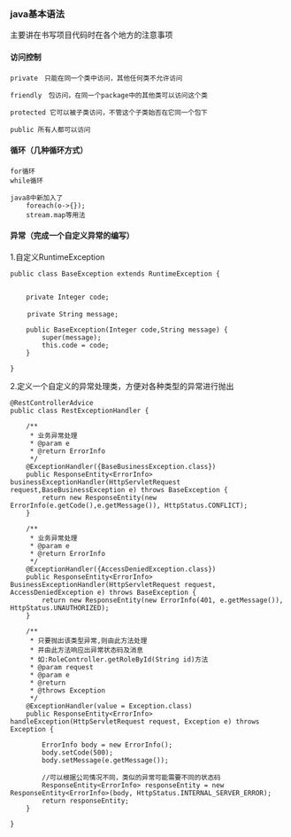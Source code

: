 ### java基本语法
主要讲在书写项目代码时在各个地方的注意事项

#### 访问控制
    private　只能在同一个类中访问，其他任何类不允许访问
    
    friendly　包访问，在同一个package中的其他类可以访问这个类

    protected 它可以被子类访问，不管这个子类始否在它同一个包下
    
    public 所有人都可以访问
    
#### 循环（几种循环方式）
    for循环
    while循环
    
    java8中新加入了
        foreach(o->{});
        stream.map等用法      
    
#### 异常（完成一个自定义异常的编写）
1.自定义RuntimeException
```
public class BaseException extends RuntimeException {


    private Integer code;

　　 private String message;

    public BaseException(Integer code,String message) {
        super(message);
        this.code = code;
    }

}
```
2.定义一个自定义的异常处理类，方便对各种类型的异常进行抛出
```
@RestControllerAdvice
public class RestExceptionHandler {

    /**
     * 业务异常处理
     * @param e
     * @return ErrorInfo
     */
    @ExceptionHandler({BaseBusinessException.class})
    public ResponseEntity<ErrorInfo> businessExceptionHandler(HttpServletRequest request,BaseBusinessException e) throws BaseException {
        return new ResponseEntity(new ErrorInfo(e.getCode(),e.getMessage()), HttpStatus.CONFLICT);
    }

    /**
     * 业务异常处理
     * @param e
     * @return ErrorInfo
     */
    @ExceptionHandler({AccessDeniedException.class})
    public ResponseEntity<ErrorInfo> BusinessExceptionHandler(HttpServletRequest request, AccessDeniedException e) throws BaseException {
        return new ResponseEntity(new ErrorInfo(401, e.getMessage()), HttpStatus.UNAUTHORIZED);
    }

    /**
     * 只要抛出该类型异常,则由此方法处理
     * 并由此方法响应出异常状态码及消息
     * 如:RoleController.getRoleById(String id)方法
     * @param request
     * @param e
     * @return
     * @throws Exception
     */
    @ExceptionHandler(value = Exception.class)
    public ResponseEntity<ErrorInfo> handleException(HttpServletRequest request, Exception e) throws Exception {

        ErrorInfo body = new ErrorInfo();
        body.setCode(500);
        body.setMessage(e.getMessage());

        //可以根据公司情况不同，类似的异常可能需要不同的状态码
        ResponseEntity<ErrorInfo> responseEntity = new ResponseEntity<ErrorInfo>(body, HttpStatus.INTERNAL_SERVER_ERROR);
        return responseEntity;
    }

}
```

